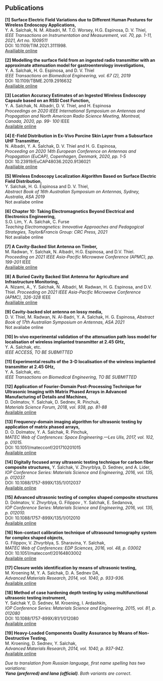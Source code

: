 
<!--   CONFERENCES ARE INCLUDED AS VOLOUNTEERING SECTION SO I DON~T HAVE TO CHANGE THE NAME OF THE SECTION

**Brisbane, Queensland Australia (vitually due to COVID-19), APMC 2021**
Preparation of the abstracts for presentations at the Asian Pacific Microwave Conference

**Montreal, Canada (virtually due to COVID19), IEEE APS/URSI 2020**
Oral presentation “Location Accuracy Estimates of an Ingested Wireless Endoscopy Capsule based on an RSSI Cost Function’’ at the 2020 IEEE International Symposium on Antennas and Propagation and North American Radio Science Meeting.

**Copenhagen, Denmark (virtually due to COVID19), EuCAP 2020**
Poster “E-Field Distribution in Ex-Vivo Porcine Skin Layer from a Subsurface UHF Transmitter’’ at the 14th European Conference on Antennas and Propagation.

**Sydney, Australia, ASA 2019**
Oral presentation “Wireless endoscopy localization algorithm based on surface electric field distribution’’ at the 16th Australian Symposium on Antennas.

**Ronneby, Sweden, August 2017**
RACIRI Summer School “Grand Challenges and Opportunities with the Best X-ray and Neutron Sources”.

**San Francisco, USA, ICAPP 2016**
Oral presentation at the “International Congress on Advances in Nuclear Power Plants”.

**Metz, France, ICU 2015**
Oral presentation at the conference “International congress on ultrasonics”.

**Tomsk, Russia 2014**
Oral presentation at the “The IV Conference of Young nuclear scientists of Siberia"

*Griffith University 3-day course “Introduction to Python, Bash and Git for Data Science’’ (July, 2019)*

*“Author Academy” 2-day intensive training in academic writing and publishing by Nature Research Academies (November, 2017)*

*National research Tomsk Polytechnic University “Elite Engineering Education Programme” aiming at acquiring competencies in Engineering leadership and innovation (3133 hours, 2009-2014)*


  - time: #
    role: APMC 2021
    company: Brisbane, Queensland Australia (vitually due to COVID-19)
    details: |
      Preparation of the abstracts for presentations at the Asian Pacific Microwave Conference.
      
  - time: #
    role: IEEE APS/URSI 2020
    company: Montreal, Canada (virtually due to COVID19)
    details: |
      Oral presentation “Location Accuracy Estimates of an Ingested Wireless Endoscopy Capsule based on an RSSI Cost Function’’ at the 2020 IEEE International Symposium on Antennas and Propagation and North American Radio Science Meeting. 
 
 - time: #
    role: EuCAP 2020
    company: Copenhagen, Denmark (virtually due to COVID19)
    details: |
      Poster “E-Field Distribution in Ex-Vivo Porcine Skin Layer from a Subsurface UHF Transmitter’’ at the 14th European Conference on Antennas and Propagation.
  
 - time: #
    role: ASA 2019
    company: Sydney, Australia
    details: |
      Oral presentation “Wireless endoscopy localization algorithm based on surface electric field distribution’’ at the 16th Australian Symposium on Antennas.
 
 - time: Summer 2017
    role: RACIRI Summer School “Grand Challenges and Opportunities with the Best X-ray and Neutron Sources”
    company: Ronneby, Sweden, August 
    details: |
      Summer School.
 
 - time: #
    role:  ICAPP 2016
    company: San Francisco, USA
    details: |
      Oral presentation at the “International Congress on Advances in Nuclear Power Plants”.
 
 - time: #
    role:  ICU 2015
    company: Metz, France
    details: |
      Oral presentation at the conference “International congress on ultrasonics”.
 
 - time: #
    role:  The IV Conference of Young nuclear scientists of Siberia 2014
    company: Tomsk, Russia 
    details: |
      Oral presentation at the “The IV Conference of Young nuclear scientists of Siberia"
 
 - time: July, 2019
    role:  3-day course “Introduction to Python, Bash and Git for Data Science"
    company: Griffith University, Brisbane, Australia
 
 - time: November, 2017
    role:  “Author Academy” 2-day intensive training in academic writing and publishing by Nature Research Academies
    company: National research Tomsk Polytechnic University, Tomsk, Russia
 
 - time: 3133 hours, 2009-2014
    role:  “Elite Engineering Education Programme” aiming at acquiring competencies in Engineering leadership and innovation
    company: National research Tomsk Polytechnic University, Tomsk, Russia.
    -->


<!-- ## Grants and Awards
- Personal education grant, 2020 IEEE Antennas and Propagation Society C. J. Reddy Grant for Graduate Students
- GU International Postgraduate Research Scholarship, 2018-2022
- GU Postgraduate Research Scholarship,2018-2022
- Personal grant for research project under the scope of the “Program supporting young scientists and their projects, UMNIK-2014”  -->

## Publications

**[1] Surface Electric Field Variations due to Different Human Postures for Wireless Endoscopy Applications,**\
Y. A. Salchak, N. M. Albadri, M. T.O. Worsey, H.G. Espinosa, D. V. Thiel,\
*IEEE Transactions on Instrumentation and Measurement, vol. 70, pp. 1-11, 2021, Art no. 1009511*\
DOI: 10.1109/TIM.2021.3111998.\
[Availiable online](http://dx.doi.org/10.1109/TIM.2021.3111998)


**[2] Modelling the surface field from an ingested radio transmitter with an approximate attenuation model for gastroenterology investigations,**\
Y. A. Salchak, H. G. Espinosa, and D. V. Thiel\
*IEEE Transactions on Biomedical Engineering, vol. 67 (2), 2019*\
DOI: 10.1109/TBME.2019.2916632\
[Availiable online](http://dx.doi.org/10.1109/TBME.2019.2916632)

**[3] Location Accuracy Estimates of an Ingested Wireless Endoscopy Capsule based on an RSSI Cost Function,**\
Y. A. Salchak, N. Albadri, D. V. Thiel, and H. Espinosa\
*Proceedings on 2020 IEEE International Symposium on Antennas and Propagation and North American Radio Science Meeting, Montreal, Canada, 2020, pp. 99- 100* IEEE\
[Available online](https://www.usnc-ursi-archive.org/aps-ursi/2020/pdfs/0000099.pdf)

**[4] E-Field Distribution in Ex-Vivo Porcine Skin Layer from a Subsurface UHF Transmitter,**\
N. Albadri, Y. A. Salchak, D. V. Thiel and H. G. Espinosa,\
*Proceeding on 2020 14th European Conference on Antennas and Propagation (EuCAP), Copenhagen, Denmark, 2020, pp. 1-5*\
DOI: 10.23919/EuCAP48036.2020.9136021\
[Availiable online](http://dx.doi.org/10.23919/EuCAP48036.2020.9136021)

**[5] Wireless Endoscopy Localization Algorithm Based on Surface Electric Field Distribution,**\
Y. Salchak, H. G. Espinosa and D. V. Thiel,\
*Abstract Book of 16th Australian Symposium on Antennas, Sydney, Australia, ASA 2019*\
Not avaliabe online 

**[6] Chapter 10: Taking Electromagnetics Beyond Electrical and Electronics Engineering,**\
S.O. Lim, Y. A. Salchak, C. Furse\
*Teaching Electromagnetics: Innovative Approaches and Pedagogical Strategies, Taylor&Francis Group: CRC Press, 2021*\
Not avaliabe online

**[7]	A Cavity-Backed Slot Antenna on Timber,**\
M. Radwan, Y. Salchak, N. Albadri, H.G. Espinosa, and D.V. Thiel.
*Proceeding on 2021 IEEE Asia-Pacific Microwave Conference (APMC), pp. 199-201* IEEE\
[Availiable online](https://ieeexplore.ieee.org/document/9661772)

**[8] A Buried Cavity Backed Slot Antenna for Agriculture and Infrastructure Monitoring,**\
A. Nizami, A., Y. Salchak, N. Albadri, M. Radwan, H. G. Espinosa, and D.V. Thiel.
*Proceeding on 2021 IEEE Asia-Pacific Microwave Conference (APMC), 326-328* IEEE\
[Availiable online](https://ieeexplore.ieee.org/abstract/document/9661593)

**[9]	Cavity-backed slot antenna on lossy media,**\
D. V. Thiel, M. Radwan, N. Al-Badri, Y. A. Salchak, H. G. Espinosa,
*Abstract Book of 17th Australian Symposium on Antennas, ASA 2021*\
Not avaliabe online

**[10] In-vivo experimental validation of the attenuation path loss model for localisation of wireless implanted transmitter at 2.45 GHz,**\
Y. A. Salchak, etc.\
*IEEE ACCESS, TO BE SUBMITTED*

**[11] Experimental results of the 3-D localisation of the wireless implanted transmitter at 2.45 GHz,**\
Y. A. Salchak, etc.\
*IEEE Transactions on Biomedical Engineering, TO BE SUBMITTED*

**[12] Application of Fourier-Domain Post-Processing Technique for Ultrasonic Imaging with Matrix Phased Arrays in Advanced Manufacturing of Details and Machines,**\
D. Dolmatov, Y. Salchak, D. Sednev, R. Pinchuk,\
*Materials Science Forum, 2018, vol. 938, pp. 81-88*\
[Available online](http://dx.doi.org/10.4028/www.scientific.net/MSF.938.81)

**[13] Frequency-domain imaging algorithm for ultrasonic testing by application of matrix phased arrays,**\
D. O. Dolmatov, Y. A. Salchak, R. Pinchuk,\
*MATEC Web of Conferences: Space Engineering.—Les Ulis, 2017, vol. 102, p. 01015.*\
DOI: 10.1051/matecconf/201710201015\
[Available online](http://dx.doi.org/10.1051/matecconf/201710201015)

**[14] Digitally focused array ultrasonic testing technique for carbon fiber composite structures,**
Y. Salchak, V. Zhvyrblya, D. Sednev, and A. Lider,\
*IOP Conference Series: Materials Science and Engineering, 2016, vol. 135, p. 012037.*\
DOI: 10.1088/1757-899X/135/1/012037\
[Available online](http://iopscience.iop.org/article/10.1088/1757-899X/135/1/012037/meta)

**[15] Advanced ultrasonic testing of complex shaped composite structures**\
D. Dolmatov, V. Zhvyrblya, G. Filippov , Y. Salchak, E. Sedanova,\
*IOP Conference Series: Materials Science and Engineering, 2016, vol. 135, p. 012010.*\
DOI: 10.1088/1757-899X/135/1/012010\
[Available online](https://iopscience.iop.org/article/10.1088/1757-899X/135/1/012010)

**[16] Non-contact calibration technique of ultrasound tomography system for complex shaped objects,**\
G. Filippov, V. Zhvyrblya, S. Sharavina, Y. Salchak,\
*MATEC Web of Conferences: EDP Sciences, 2016, vol. 48, p. 03002*\
DOI: 10.1051/matecconf/20164803002\
[Available online](http://dx.doi.org/10.1051/matecconf/20164803002)

**[17] Closure welds identification by means of ultrasonic testing,**\
M. Kroening M, Y. A. Salchak, D. A. Sednev DA,\
*Advanced Materials Research, 2014, vol. 1040, p. 933-936.*\
[Available online](http://www.scientific.net/AMR.1040.933)


**[18] Method of case hardening depth testing by using multifunctional ultrasonic testing instrument,**\
Y. Salchak Y, D. Sednev, M. Kroening, I. Ardashkin,\
*IOP Conference Series: Materials Science and Engineering, 2015, vol. 81, p. 012080*\
DOI: 10.1088/1757-899X/81/1/012080\
[Available online](http://dx.doi.org/10.1088/1757-899X/81/1/012080)


**[19] Heavy-Loaded Components Quality Assurance by Means of Non-Destructive Testing,**\
M. Kroening, D. Sednev, Y. Salchak,\
*Advanced Materials Research, 2014, vol. 1040, p. 937-942.*\
[Available online](http://www.scientific.net/AMR.1040.937)



*Due to translation from Russian language, first name spelling has two variations:\
**Yana (preferred) and Iana (official)**. Both variants are correct*.

<!-- ## Projects

#### Case-hardening testing 


**Role:** Organizing committee 2016 - 2021 **Role:** Key Organizer 2018 #### Hacky Hour Handbook - Author 2017
Wrote a handbook on how to start and run hacky hour groups at an institute with lessons learnt, helpful resources and groups to target. Released as Creative Commons [Link here](https://github.com/amandamiotto/HackyHourHandbook) -->





